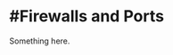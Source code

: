 [title]: # (#Firewalls and Ports)
[tags]: # (XXX)
[priority]: # (936)
# #Firewalls and Ports
Something here.
